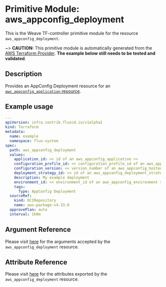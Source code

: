 
# Primitive Module: aws_appconfig_deployment

This is the Weave TF-controller primitive module for the resource `aws_appconfig_deployment`.

~> **CAUTION:** This primitive module is automatically generated from the [AWS Terraform Provider](https://registry.terraform.io/providers/hashicorp/aws/latest/docs/resources/appconfig_deployment). **The example below still needs to be tested and validated**.

## Description

Provides an AppConfig Deployment resource for an [`aws_appconfig_application` resource](appconfig_application.html.markdown).

## Example usage

```yaml
---
apiVersion: infra.contrib.fluxcd.io/v1alpha1
kind: Terraform
metadata:
  name: example
  namespace: flux-system
spec:
  path: aws_appconfig_deployment
  values:
    application_id: << id of an aws_appconfig_application >>
    configuration_profile_id: << configuration_profile_id of an aws_appconfig_configuration_profile >>
    configuration_version: << version_number of an aws_appconfig_hosted_configuration_version >>
    deployment_strategy_id: << id of an aws_appconfig_deployment_strategy >>
    description: My example deployment
    environment_id: << environment_id of an aws_appconfig_environment >>
    tags:
      Type: AppConfig Deployment
  sourceRef:
    kind: OCIRepository
    name: aws-package-v4.33.0
  approvePlan: auto
  interval: 1h0m
```

## Argument Reference

Please visit [here](https://registry.terraform.io/providers/hashicorp/aws/latest/docs/resources/appconfig_deployment#argument-reference) for the arguments accepted by the `aws_appconfig_deployment` resource.

## Attribute Reference

Please visit [here](https://registry.terraform.io/providers/hashicorp/aws/latest/docs/resources/appconfig_deployment#attributes-reference) for the attributes exported by the `aws_appconfig_deployment` resource.
